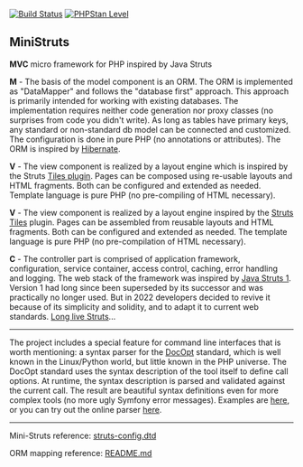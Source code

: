 
[![Build Status](https://img.shields.io/badge/Build_status-passed-green?style=flat&logo=GitHub&color=%234cc61e)](https://github.com/rosasurfer/ministruts/actions?query=branch%3Amaster#)
[![PHPStan Level](https://img.shields.io/badge/dynamic/yaml?url=https%3A%2F%2Fraw.githubusercontent.com%2Frosasurfer%2Fministruts%2Frefs%2Fheads%2Fmaster%2Fetc%2Fphpstan%2Fphpstan.dist.neon&query=%24.parameters.level&prefix=Level%20&style=flat&logo=GitHub&label=PHPStan&color=%234cc61e#)](https://github.com/rosasurfer/ministruts/actions?query=branch%3Amaster#)


MiniStruts
----------
**MVC** micro framework for PHP inspired by Java Struts


**M** - The basis of the model component is an ORM. The ORM is implemented as "DataMapper" and follows the "database first" approach.
This approach is primarily intended for working with existing databases. The implementation requires neither code generation nor proxy
classes (no surprises from code you didn't write). As long as tables have primary keys, any standard or non-standard db model can be
connected and customized. The configuration is done in pure PHP (no annotations or attributes).
The ORM is inspired by [Hibernate](https://hibernate.org/#).


**V** - The view component is realized by a layout engine which is inspired by the Struts [Tiles plugin](https://struts.apache.org/plugins/tiles/#).
Pages can be composed using re-usable layouts and HTML fragments. Both can be configured and extended as needed.
Template language is pure PHP (no pre-compiling of HTML necessary).


**V** - The view component is realized by a layout engine inspired by the [Struts Tiles](https://struts.apache.org/plugins/tiles/#) plugin.
Pages can be assembled from reusable layouts and HTML fragments. Both can be configured and extended as needed.
The template language is pure PHP (no pre-compilation of HTML necessary).


**C** - The controller part is comprised of application framework, configuration, service container, access control, caching, error handling
and logging. The web stack of the framework was inspired by [Java Struts 1](https://struts.apache.org/#). Version 1 had long since been
superseded by its successor and was practically no longer used. But in 2022 developers decided to revive it because of its simplicity and
solidity, and to adapt it to current web standards. [Long live Struts](https://weblegacy.github.io/struts1/#)...

---
The project includes a special feature for command line interfaces that is worth mentioning: a syntax parser for the [DocOpt](http://docopt.org/#)
standard, which is well known in the Linux/Python world, but little known in the PHP universe. The DocOpt standard uses the syntax description
of the tool itself to define call options. At runtime, the syntax description is parsed and validated against the current call. The result
are beautiful syntax definitions even for more complex tools (no more ugly Symfony error messages).
Examples are [here](src/console/docopt/examples/git), or you can try out the online parser [here](http://try.docopt.org/#).

---
Mini-Struts reference: [struts-config.dtd](src/struts/dtd/struts-config.dtd)

ORM mapping reference: [README.md](src/db/orm/README.md)

